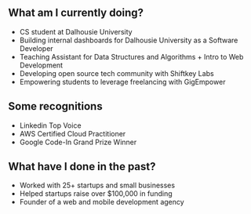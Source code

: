 
<!--
**Vansh983/Vansh983** is a ✨ _special_ ✨ repository because its `README.md` (this file) appears on your GitHub profile.

Here are some ideas to get you started:

- 🔭 I’m currently working on ...
- 🌱 I’m currently learning ...
- 👯 I’m looking to collaborate on ...
- 🤔 I’m looking for help with ...
- 💬 Ask me about ...
- 📫 How to reach me: ...
- 😄 Pronouns: ...
- ⚡ Fun fact: ...


![Top Langs](https://github-readme-stats.vercel.app/api/top-langs/?username=Vansh983&layout=donut&hide=php&theme=tokyonight)

-->

## What am I currently doing?
- CS student at Dalhousie University
- Building internal dashboards for Dalhousie University as a Software Developer
- Teaching Assistant for Data Structures and Algorithms + Intro to Web Development
- Developing open source tech community with Shiftkey Labs
- Empowering students to leverage freelancing with GigEmpower

## Some recognitions
- Linkedin Top Voice
- AWS Certified Cloud Practitioner
- Google Code-In Grand Prize Winner

## What have I done in the past?
- Worked with 25+ startups and small businesses
- Helped startups raise over $100,000 in funding
- Founder of a web and mobile development agency


